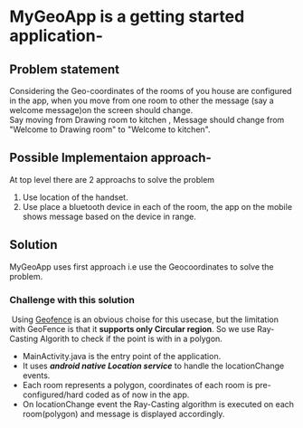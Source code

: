 # MyGeoApp is a getting started application-
 
## Problem statement
 Considering the Geo-coordinates of the rooms of you house are configured in the app,  when you move from one room to other the message (say a welcome message)on the screen should change.  
      Say moving from Drawing room to kitchen  , Message should change from "Welcome to Drawing room" to "Welcome to kitchen".
 
 ## Possible Implementaion approach-
 At top level there are 2 approachs to solve the problem
 1. Use location of the handset.
 2. Use place a bluetooth device in each of the room, the app on the mobile shows message based on the device in range.
 
 ## Solution
 MyGeoApp uses first approach i.e use the Geocoordinates to solve the problem.
 ### Challenge with this solution
  Using [Geofence](https://developer.android.com/training/location/geofencing.html) is an obvious choise  for this usecase, but the limitation with GeoFence is that it **supports only Circular region**.
  So we use Ray-Casting Algorith to check if the point is with in a polygon.
  
 
 
*  MainActivity.java is the entry point of the application.
*  It uses ***android native Location service*** to handle the locationChange events.
*  Each room represents a polygon, coordinates of each room is pre-configured/hard coded as of now in the app.
*  On locationChange event the Ray-Casting algorithm is executed on each room(polygon) and message is displayed accordingly.



 
 
